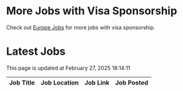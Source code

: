 # More Jobs with Visa Sponsorship

Check out [Europe Jobs](https://github.com/sureshparimi/europejobs#latest-jobs) for more jobs with visa sponsorship.

# Latest Jobs

This page is updated at February 27, 2025 18:14:11

| Job Title | Job Location | Job Link | Job Posted |
| --- | --- | --- | --- |
